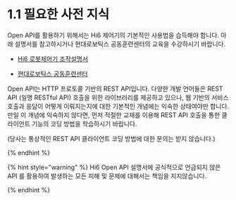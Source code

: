 ﻿# 1.1 필요한 사전 지식

Open API를 활용하기 위해서는 Hi6 제어기의 기본적인 사용법을 습득해야 합니다. 아래 설명서를 참고하시거나 현대로보틱스 공동훈련센터의 교육을 수강하시기 바랍니다.

- [Hi6 로봇제어기 조작설명서](https://hrbook-hrc.web.app/#/view/doc-hi6-operation/korean-tp630/README)

- [현대로보틱스 공동훈련센터](https://www.hyundai-robotics.com/customer/customer5intro.html)

Open API는 HTTP 프로토콜 기반의 REST API입니다. 다양한 개발 언어들은 REST API (일명 RESTful API) 호출을 위한 라이브러리를 제공하고 있으나, 웹 기반의 서비스 호출과 응답이 어떻게 이뤄지는지에 대한 기본적인 개념에는 익숙한 상태여야만 합니다.  
만일 이 개념에 익숙하지 않다면, 먼저 적절한 교재를 이용해 REST API 호출을 통한 클라이언트 기능의 코딩 방법을 학습하시기 바랍니다.

(당사는 통상적인 REST API 클라이언트 코딩 방법에 대한 문의는 받지 않습니다.)

{% endhint %}

{% hint style="warning" %}
Hi6 Open API 설명서에 공식적으로 언급되지 않은 API 를 활용하여 발생하는 모든 피해 및 문제에 대해서는 책임을 지지않습니다.

{% endhint %}